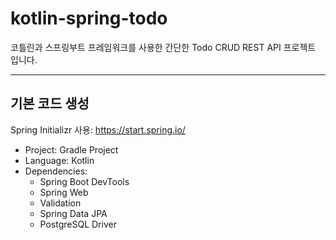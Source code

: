 # kotlin-spring-todo
코틀린과 스프링부트 프레임워크를 사용한 간단한 Todo CRUD REST API 프로젝트 입니다.

---

## 기본 코드 생성
Spring Initializr 사용: https://start.spring.io/
- Project: Gradle Project
- Language: Kotlin
- Dependencies:
  - Spring Boot DevTools
  - Spring Web
  - Validation
  - Spring Data JPA
  - PostgreSQL Driver
